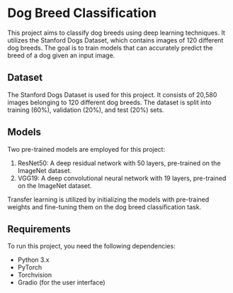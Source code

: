 # Dog Breed Classification

This project aims to classify dog breeds using deep learning techniques. It utilizes the Stanford Dogs Dataset, which contains images of 120 different dog breeds. The goal is to train models that can accurately predict the breed of a dog given an input image.

## Dataset

The Stanford Dogs Dataset is used for this project. It consists of 20,580 images belonging to 120 different dog breeds. The dataset is split into training (60%), validation (20%), and test (20%) sets.

## Models

Two pre-trained models are employed for this project:

1. ResNet50: A deep residual network with 50 layers, pre-trained on the ImageNet dataset.
2. VGG19: A deep convolutional neural network with 19 layers, pre-trained on the ImageNet dataset.

Transfer learning is utilized by initializing the models with pre-trained weights and fine-tuning them on the dog breed classification task.

## Requirements

To run this project, you need the following dependencies:

- Python 3.x
- PyTorch
- Torchvision
- Gradio (for the user interface)
